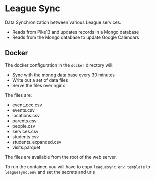 
# League Sync

Data Synchronization between various League services. 

* Reads from Pike13 and updates records in a Mongo database
* Reads from the Mongo database to update Google Calendars


## Docker

The docker configuration in the `docker` directory will: 

* Sync with the mondg data base every 30 minutes
* Write out a set of data files
* Serve the files over nginx

The files are:

* event_occ.csv
* events.csv
* locations.csv
* parents.csv
* people.csv
* services.csv
* students.csv
* students_expanded.csv
* visits.parquet


The files are available from the root of the web server. 

To run the container, you will have to copy `leaguesync.env.template` to `leaguesync.env` 
and set the secrets and urls